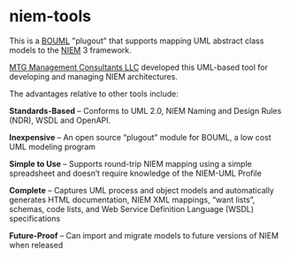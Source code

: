 # niem-tools
This is a [BOUML](http://bouml.fr "BOUML") "plugout" that supports mapping UML abstract class models to the [NIEM](http://niem.gov "NIEM") 3 framework.

[MTG Management Consultants LLC](http://mtgmc.com "MTG") developed this UML-based tool for developing and managing NIEM architectures.  

The advantages relative to other tools include:

<b>Standards-Based</b> – Conforms to UML 2.0, NIEM Naming and Design Rules (NDR), WSDL and OpenAPI.

<b>Inexpensive</b> – An open source “plugout” module for BOUML, a low cost UML modeling program

<b>Simple to Use</b> – Supports round-trip NIEM mapping using a simple spreadsheet and doesn’t require knowledge of the NIEM-UML Profile

<b>Complete</b> – Captures UML process and object models and automatically generates HTML documentation, NIEM XML mappings, “want lists”, schemas, code lists, and Web Service Definition Language (WSDL) specifications

<b>Future-Proof</b> – Can import and migrate models to future versions of NIEM when released
